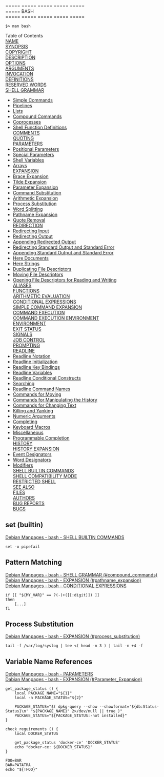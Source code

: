 ===== ===== ===== ===== =====  
===== BASH  
===== ===== ===== ===== =====  

```
$> man bash
```
Table of Contents  
[NAME](https://manpages.debian.org/bookworm/bash/bash.1.en.html#NAME)  
[SYNOPSIS](https://manpages.debian.org/bookworm/bash/bash.1.en.html#SYNOPSIS)  
[COPYRIGHT](https://manpages.debian.org/bookworm/bash/bash.1.en.html#COPYRIGHT)  
[DESCRIPTION](https://manpages.debian.org/bookworm/bash/bash.1.en.html#DESCRIPTION)  
[OPTIONS](https://manpages.debian.org/bookworm/bash/bash.1.en.html#OPTIONS)  
[ARGUMENTS](https://manpages.debian.org/bookworm/bash/bash.1.en.html#ARGUMENTS)  
[INVOCATION](https://manpages.debian.org/bookworm/bash/bash.1.en.html#INVOCATION)  
[DEFINITIONS](https://manpages.debian.org/bookworm/bash/bash.1.en.html#DEFINITIONS)  
[RESERVED WORDS](https://manpages.debian.org/bookworm/bash/bash.1.en.html#RESERVED_WORDS)  
[SHELL GRAMMAR](https://manpages.debian.org/bookworm/bash/bash.1.en.html#SHELL_GRAMMAR)  
- [Simple Commands](https://manpages.debian.org/bookworm/bash/bash.1.en.html#Simple_Commands)  
- [Pipelines](https://manpages.debian.org/bookworm/bash/bash.1.en.html#Pipelines)  
- [Lists](https://manpages.debian.org/bookworm/bash/bash.1.en.html#Lists)  
- [Compound Commands](https://manpages.debian.org/bookworm/bash/bash.1.en.html#Compound_Commands)  
- [Coprocesses](https://manpages.debian.org/bookworm/bash/bash.1.en.html#Coprocesses)  
- [Shell Function Definitions](https://manpages.debian.org/bookworm/bash/bash.1.en.html#Shell_Function_Definitions)  
[COMMENTS](https://manpages.debian.org/bookworm/bash/bash.1.en.html#COMMENTS)  
[QUOTING](https://manpages.debian.org/bookworm/bash/bash.1.en.html#QUOTING)  
[PARAMETERS](https://manpages.debian.org/bookworm/bash/bash.1.en.html#PARAMETERS)  
- [Positional Parameters](https://manpages.debian.org/bookworm/bash/bash.1.en.html#Positional_Parameters)  
- [Special Parameters](https://manpages.debian.org/bookworm/bash/bash.1.en.html#Special_Parameters)  
- [Shell Variables](https://manpages.debian.org/bookworm/bash/bash.1.en.html#Shell_Variables)  
- [Arrays](https://manpages.debian.org/bookworm/bash/bash.1.en.html#Arrays)  
[EXPANSION](https://manpages.debian.org/bookworm/bash/bash.1.en.html#EXPANSION)  
- [Brace Expansion](https://manpages.debian.org/bookworm/bash/bash.1.en.html#Brace_Expansion)  
- [Tilde Expansion](https://manpages.debian.org/bookworm/bash/bash.1.en.html#Tilde_Expansion)  
- [Parameter Expansion](https://manpages.debian.org/bookworm/bash/bash.1.en.html#Parameter_Expansion)  
- [Command Substitution](https://manpages.debian.org/bookworm/bash/bash.1.en.html#Command_Substitution)  
- [Arithmetic Expansion](https://manpages.debian.org/bookworm/bash/bash.1.en.html#Arithmetic_Expansion)  
- [Process Substitution](https://manpages.debian.org/bookworm/bash/bash.1.en.html#Process_Substitution)  
- [Word Splitting](https://manpages.debian.org/bookworm/bash/bash.1.en.html#Word_Splitting)  
- [Pathname Expansion](https://manpages.debian.org/bookworm/bash/bash.1.en.html#Pathname_Expansion)  
- [Quote Removal](https://manpages.debian.org/bookworm/bash/bash.1.en.html#Quote_Removal)  
[REDIRECTION](https://manpages.debian.org/bookworm/bash/bash.1.en.html#REDIRECTION)  
- [Redirecting Input](https://manpages.debian.org/bookworm/bash/bash.1.en.html#Redirecting_Input)  
- [Redirecting Output](https://manpages.debian.org/bookworm/bash/bash.1.en.html#Redirecting_Output)  
- [Appending Redirected Output](https://manpages.debian.org/bookworm/bash/bash.1.en.html#Appending_Redirected_Output)  
- [Redirecting Standard Output and Standard Error](https://manpages.debian.org/bookworm/bash/bash.1.en.html#Redirecting_Standard_Output_and_Standard_Error)  
- [Appending Standard Output and Standard Error](https://manpages.debian.org/bookworm/bash/bash.1.en.html#Appending_Standard_Output_and_Standard_Error)  
- [Here Documents](https://manpages.debian.org/bookworm/bash/bash.1.en.html#Here_Documents)  
- [Here Strings](https://manpages.debian.org/bookworm/bash/bash.1.en.html#Here_Strings)  
- [Duplicating File Descriptors](https://manpages.debian.org/bookworm/bash/bash.1.en.html#Duplicating_File_Descriptors)  
- [Moving File Descriptors](https://manpages.debian.org/bookworm/bash/bash.1.en.html#Moving_File_Descriptors)  
- [Opening File Descriptors for Reading and Writing](https://manpages.debian.org/bookworm/bash/bash.1.en.html#Opening_File_Descriptors_for_Reading_and_Writing)  
[ALIASES](https://manpages.debian.org/bookworm/bash/bash.1.en.html#ALIASES)  
[FUNCTIONS](https://manpages.debian.org/bookworm/bash/bash.1.en.html#FUNCTIONS)  
[ARITHMETIC EVALUATION](https://manpages.debian.org/bookworm/bash/bash.1.en.html#ARITHMETIC_EVALUATION)  
[CONDITIONAL EXPRESSIONS](https://manpages.debian.org/bookworm/bash/bash.1.en.html#CONDITIONAL_EXPRESSIONS)  
[SIMPLE COMMAND EXPANSION](https://manpages.debian.org/bookworm/bash/bash.1.en.html#SIMPLE_COMMAND_EXPANSION)  
[COMMAND EXECUTION](https://manpages.debian.org/bookworm/bash/bash.1.en.html#COMMAND_EXECUTION)  
[COMMAND EXECUTION ENVIRONMENT](https://manpages.debian.org/bookworm/bash/bash.1.en.html#COMMAND_EXECUTION_ENVIRONMENT)  
[ENVIRONMENT](https://manpages.debian.org/bookworm/bash/bash.1.en.html#ENVIRONMENT)  
[EXIT STATUS](https://manpages.debian.org/bookworm/bash/bash.1.en.html#EXIT_STATUS)  
[SIGNALS](https://manpages.debian.org/bookworm/bash/bash.1.en.html#SIGNALS)  
[JOB CONTROL](https://manpages.debian.org/bookworm/bash/bash.1.en.html#JOB_CONTROL)  
[PROMPTING](https://manpages.debian.org/bookworm/bash/bash.1.en.html#PROMPTING)  
[READLINE](https://manpages.debian.org/bookworm/bash/bash.1.en.html#READLINE)  
- [Readline Notation](https://manpages.debian.org/bookworm/bash/bash.1.en.html#Readline_Notation)  
- [Readline Initialization](https://manpages.debian.org/bookworm/bash/bash.1.en.html#Readline_Initialization)  
- [Readline Key Bindings](https://manpages.debian.org/bookworm/bash/bash.1.en.html#Readline_Key_Bindings)  
- [Readline Variables](https://manpages.debian.org/bookworm/bash/bash.1.en.html#Readline_Variables)  
- [Readline Conditional Constructs](https://manpages.debian.org/bookworm/bash/bash.1.en.html#Readline_Conditional_Constructs)  
- [Searching](https://manpages.debian.org/bookworm/bash/bash.1.en.html#Searching)  
- [Readline Command Names](https://manpages.debian.org/bookworm/bash/bash.1.en.html#Readline_Command_Names)  
- [Commands for Moving](https://manpages.debian.org/bookworm/bash/bash.1.en.html#Commands_for_Moving)  
- [Commands for Manipulating the History](https://manpages.debian.org/bookworm/bash/bash.1.en.html#Commands_for_Manipulating_the_History)  
- [Commands for Changing Text](https://manpages.debian.org/bookworm/bash/bash.1.en.html#Commands_for_Changing_Text)  
- [Killing and Yanking](https://manpages.debian.org/bookworm/bash/bash.1.en.html#Killing_and_Yanking)  
- [Numeric Arguments](https://manpages.debian.org/bookworm/bash/bash.1.en.html#Numeric_Arguments)  
- [Completing](https://manpages.debian.org/bookworm/bash/bash.1.en.html#Completing)  
- [Keyboard Macros](https://manpages.debian.org/bookworm/bash/bash.1.en.html#Keyboard_Macros)  
- [Miscellaneous](https://manpages.debian.org/bookworm/bash/bash.1.en.html#Miscellaneous)  
- [Programmable Completion](https://manpages.debian.org/bookworm/bash/bash.1.en.html#Programmable_Completion)  
[HISTORY](https://manpages.debian.org/bookworm/bash/bash.1.en.html#HISTORY)  
[HISTORY EXPANSION](https://manpages.debian.org/bookworm/bash/bash.1.en.html#HISTORY_EXPANSION)  
- [Event Designators](https://manpages.debian.org/bookworm/bash/bash.1.en.html#Event_Designators)  
- [Word Designators](https://manpages.debian.org/bookworm/bash/bash.1.en.html#Word_Designators)  
- [Modifiers](https://manpages.debian.org/bookworm/bash/bash.1.en.html#Modifiers)  
[SHELL BUILTIN COMMANDS](https://manpages.debian.org/bookworm/bash/bash.1.en.html#SHELL_BUILTIN_COMMANDS)  
[SHELL COMPATIBILITY MODE](https://manpages.debian.org/bookworm/bash/bash.1.en.html#SHELL_COMPATIBILITY_MODE)  
[RESTRICTED SHELL](https://manpages.debian.org/bookworm/bash/bash.1.en.html#RESTRICTED_SHELL)  
[SEE ALSO](https://manpages.debian.org/bookworm/bash/bash.1.en.html#SEE_ALSO)  
[FILES](https://manpages.debian.org/bookworm/bash/bash.1.en.html#FILES)  
[AUTHORS](https://manpages.debian.org/bookworm/bash/bash.1.en.html#AUTHORS)  
[BUG REPORTS](https://manpages.debian.org/bookworm/bash/bash.1.en.html#BUG_REPORTS)  
[BUGS](https://manpages.debian.org/bookworm/bash/bash.1.en.html#BUGS)  



## set (builtin)
[Debian Manpages - bash - SHELL BUILTIN COMMANDS](https://manpages.debian.org/bookworm/bash/bash.1.en.html#SHELL_BUILTIN_COMMANDS)  
```
set -o pipefail
```

## Pattern Matching
[Debian Manpages - bash - SHELL GRAMMAR (#compound\_commands)](https://manpages.debian.org/bookworm/bash/bash.1.en.html#Compound_Commands)  
[Debian Manpages - bash - EXPANSION (#pathname\_expansion)](https://manpages.debian.org/bookworm/bash/bash.1.en.html#Pathname_Expansion)  
[Debian Manpages - bash - CONDITIONAL EXPRESSIONS](https://manpages.debian.org/bookworm/bash/bash.1.en.html#CONDITIONAL_EXPRESSIONS)  
```
if [[ "${MY_VAR}" == ?(-)+([[:digit]]) ]]
then
	[...]
fi
```

## Process Substitution
[Debian Manpages - bash - EXPANSION (#process\_substitution)](https://manpages.debian.org/bookworm/bash/bash.1.en.html#Process_Substitution)  
```
tail -f /var/log/syslog | tee <( head -n 3 ) | tail -n +4 -f
```

## Variable Name References
[Debian Manpages - bash - PARAMETERS](https://manpages.debian.org/bookworm/bash/bash.1.en.html#PARAMETERS)  
[Dabian Manpages - bash - EXPANSION (#Parameter\_Expansion)](https://manpages.debian.org/bookworm/bash/bash.1.en.html#Parameter_Expansion)  
```
get_package_status () {
	local PACKAGE_NAME="${1}"
	local -n PACKAGE_STATUS="${2}"

	PACKAGE_STATUS="$( dpkg-query --show --showformat='${db:Status-Status}\n' "${PACKAGE_NAME}" 2>/dev/null || true )"
	PACKAGE_STATUS="${PACKAGE_STATUS:-not installed}"
}

check_requirements () {
	local DOCKER_STATUS

	get_package_status 'docker-ce' 'DOCKER_STATUS'
	echo "docker-ce: ${DOCKER_STATUS}"
}
```
```
FOO=BAR
BAR=PATATRA
echo "${!FOO}"
```

